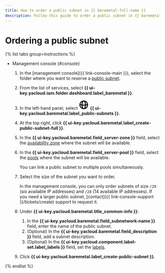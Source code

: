 ```yaml
---
title: How to order a public subnet in {{ baremetal-full-name }}
description: Follow this guide to order a public subnet in {{ baremetal-full-name }}.
---
```


# Ordering a public subnet

{% list tabs group=instructions %}

- Management console {#console}

  1. In the [management console]({{ link-console-main }}), select the folder where you want to reserve a [public subnet](../concepts/network.md#public-subnet).
  1. From the list of services, select **{{ ui-key.yacloud.iam.folder.dashboard.label_baremetal }}**.
  1. In the left-hand panel, select ![globe](../../_assets/console-icons/globe.svg) **{{ ui-key.yacloud.baremetal.label_public-subnets }}**.
  1. At the top right, click **{{ ui-key.yacloud.baremetal.label_create-public-subnet-full }}**.
  1. In the **{{ ui-key.yacloud.baremetal.field_server-zone }}** field, select the [availability zone](../../overview/concepts/geo-scope.md) where the subnet will be available.
  1. In the **{{ ui-key.yacloud.baremetal.field_server-pool }}** field, select the [pools](../concepts/servers.md#server-pools) where the subnet will be available.

      You can link a public subnet to multiple pools simultaneously. 
  1. Select the size of the subnet you want to order.

      In the management console, you can only order subnets of size `/29` (six available IP addresses) and `/28` (14 available IP addresses). If you need a larger public subnet, [contact]({{ link-console-support }}/tickets/create) support to request it.
  1. Under **{{ ui-key.yacloud.baremetal.title_common-info }}**:

      1. In the **{{ ui-key.yacloud.baremetal.field_subnetwork-name }}** field, enter the name of the public subnet.
      1. (Optional) In the **{{ ui-key.yacloud.baremetal.field_description }}** field, add a subnet description.
      1. (Optional) In the **{{ ui-key.yacloud.component.label-set.label_labels }}** field, set the [labels](../../resource-manager/concepts/labels.md).
  1. Click **{{ ui-key.yacloud.baremetal.label_create-public-subnet }}**.

{% endlist %}
